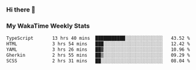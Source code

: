 ### Hi there 👋

<!--
**royschrauwen/royschrauwen** is a ✨ _special_ ✨ repository because its `README.md` (this file) appears on your GitHub profile.

Here are some ideas to get you started:

- 🔭 I’m currently working on ...
- 🌱 I’m currently learning ...
- 👯 I’m looking to collaborate on ...
- 🤔 I’m looking for help with ...
- 💬 Ask me about ...
- 📫 How to reach me: ...
- 😄 Pronouns: ...
- ⚡ Fun fact: ...
-->


### My WakaTime Weekly Stats
<!--START_SECTION:waka-->

```txt
TypeScript       13 hrs 40 mins  ███████████░░░░░░░░░░░░░░   43.52 %
HTML             3 hrs 54 mins   ███░░░░░░░░░░░░░░░░░░░░░░   12.42 %
YAML             3 hrs 26 mins   ██▓░░░░░░░░░░░░░░░░░░░░░░   10.96 %
Gherkin          2 hrs 55 mins   ██▒░░░░░░░░░░░░░░░░░░░░░░   09.29 %
SCSS             2 hrs 31 mins   ██░░░░░░░░░░░░░░░░░░░░░░░   08.04 %
```

<!--END_SECTION:waka-->
